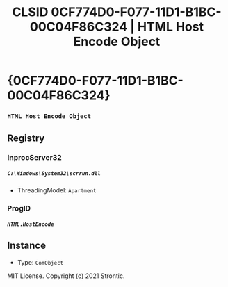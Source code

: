 ﻿---
title: "CLSID 0CF774D0-F077-11D1-B1BC-00C04F86C324 | HTML Host Encode Object"
excerpt: What is COM-Object CLSID 0CF774D0-F077-11D1-B1BC-00C04F86C324?
---

# {0CF774D0-F077-11D1-B1BC-00C04F86C324}

### `HTML Host Encode Object`

## Registry


### InprocServer32

##### `C:\Windows\System32\scrrun.dll`
* ThreadingModel: `Apartment`

### ProgID

##### `HTML.HostEncode`

## Instance

* Type: `ComObject`

MIT License. Copyright (c) 2021 Strontic.


